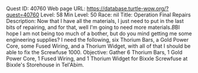 Quest ID: 40760
Web page URL: https://database.turtle-wow.org/?quest=40760
Level: 58
Min Level: 50
Race: nil
Title: Operation Final Repairs
Description: Now that I have all the materials, I just need to put in the last bits of repairing, and for that, well I'm going to need more materials.$B$BI hope I am not being too much of a bother, but do you mind getting me some engineering supplies? I need the following, six Thorium Bars, a Gold Power Core, some Fused Wiring, and a Thorium Widget, with all of that I should be able to fix the Screwfuse 1000.
Objective: Gather 6 Thorium Bars, 1 Gold Power Core, 1 Fused Wiring, and 1 Thorium Widget for Bixxle Screwfuse at Bixxle's Storehouse in Tel'Abim.
